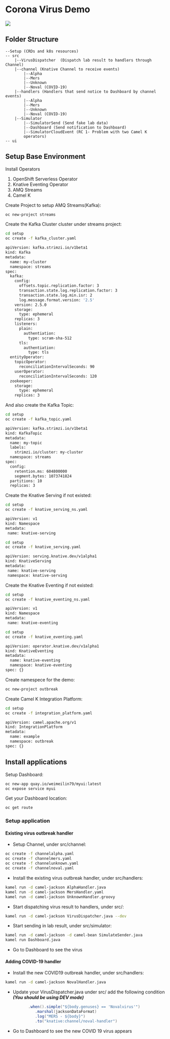 # Corona Virus Demo

![](Outbreak.png)


## Folder Structure

```
--Setup (CRDs and k8s resources)
-- src
	|--VirusDispatcher	(Dispatch lab result to handlers through Channel)
	|--channel (Knative Channel to receive events)
		|--Alpha
		|--Mers
		|--Unknown
		|--Noval (COVID-19)
	|--handlers (Handlers that send notice to Dashboard by channel events)
		|--Alpha
		|--Mers
		|--Unknown
		|--Noval (COVID-19)
	|--Simulator
		|--SimulatorSend (Send fake lab data)
		|--Dashboard (Send notification to Dashboard)
		|--SimulatorCloudEvent (RC 1- Problem with two Camel K
		operators)
-- ui
```
## Setup Base Environment
Install Operators

1. OpenShift Serverless Operator
1. Knative Eventing Operator
1. AMQ Streams
1. Camel K

Create Project to setup AMQ Streams(Kafka):

```bash
oc new-project streams
```

Create the Kafka Cluster cluster under streams project:

```bash
cd setup
oc create -f kafka_cluster.yaml
```

```bash
apiVersion: kafka.strimzi.io/v1beta1
kind: Kafka
metadata:
  name: my-cluster
  namespace: streams
spec:
  kafka:
    config:
      offsets.topic.replication.factor: 3
      transaction.state.log.replication.factor: 3
      transaction.state.log.min.isr: 2
      log.message.format.version: '2.5'
    version: 2.5.0
    storage:
      type: ephemeral
    replicas: 3
    listeners:
      plain:
        authentiation:
          type: scram-sha-512
      tls:
        authentiation:
          type: tls
  entityOperator:
    topicOperator:
      reconciliationIntervalSeconds: 90
    userOperator:
      reconciliationIntervalSeconds: 120
  zookeeper:
    storage:
      type: ephemeral
    replicas: 3

```

And also create the Kafka Topic:

```bash
cd setup
oc create -f kafka_topic.yaml
```

```bash
apiVersion: kafka.strimzi.io/v1beta1
kind: KafkaTopic
metadata:
  name: my-topic
  labels:
    strimzi.io/cluster: my-cluster
  namespace: streams
spec:
  config:
    retention.ms: 604800000
    segment.bytes: 1073741824
  partitions: 10
  replicas: 3

```

Create the Knative Serving if not existed:

```bash
cd setup
oc create -f knative_serving_ns.yaml
```

```bash
apiVersion: v1
kind: Namespace
metadata:
 name: knative-serving
```

```bash
cd setup
oc create -f knative_serving.yaml
```

```bash
apiVersion: serving.knative.dev/v1alpha1
kind: KnativeServing
metadata:
 name: knative-serving
 namespace: knative-serving                       
```


Create the Knative Eventing if not existed:

```bash
cd setup
oc create -f knative_eventing_ns.yaml
```

```bash
apiVersion: v1
kind: Namespace
metadata:
 name: knative-eventing
```

```bash
cd setup
oc create -f knative_eventing.yaml
```

```bash
apiVersion: operator.knative.dev/v1alpha1
kind: KnativeEventing
metadata:
  name: knative-eventing
  namespace: knative-eventing
spec: {}            
```


Create namespece for the demo:

```bash
oc new-project outbreak
```

Create Camel K Integration Platform:

```bash
cd setup
oc create -f integration_platform.yaml
```

```bash
apiVersion: camel.apache.org/v1
kind: IntegrationPlatform
metadata:
  name: example
  namespace: outbreak
spec: {}
```

## Install applications

Setup Dashboard:

```bash
oc new-app quay.io/weimeilin79/myui:latest
oc expose service myui
```

Get your Dashboard location:

```bash
oc get route
```

### Setup application

#### Existing virus outbreak handler

- Setup Channel, under src/channel:

```bash
oc create -f channelalpha.yaml
oc create -f channelmers.yaml
oc create -f channelunknown.yaml
oc create -f channelnoval.yaml
```

- Install the existing virus outbreak handler, under src/handlers:

```bash
kamel run -d camel-jackson AlphaHandler.java
kamel run -d camel-jackson MersHandler.yaml
kamel run -d camel-jackson UnknownHandler.groovy
```

- Start dispatching virus result to handlers, under src/:

```bash
kamel run -d camel-jackson VirusDispatcher.java --dev
```


- Start sending in lab result, under src/simulator:

```bash
kamel run -d camel-jackson -d camel-bean SimulateSender.java
kamel run Dashboard.java
```

- Go to Dashboard to see the virus

#### Adding COVID-19 handler

- Install the new COVID19 outbreak handler, under src/handlers:

```bash
kamel run -d camel-jackson NovalHandler.java
```

- Update your VirusDispatcher.java under src/ add the following condition ***(You should be using DEV mode)***

```java
	      .when().simple("${body.genuses} == 'Novalvirus'")
             .marshal(jacksonDataFormat)
             .log("MERS - ${body}")
             .to("knative:channel/noval-handler")
```

- Go to Dashboard to see the new COVID 19 virus appears
